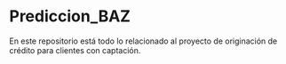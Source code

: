 # Prediccion_BAZ
En este repositorio está todo lo relacionado al proyecto de originación de crédito para clientes con captación.
